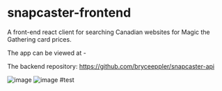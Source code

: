 # snapcaster-frontend
A front-end react client for searching Canadian websites for Magic the Gathering card prices.

The app can be viewed at -



The backend repository: https://github.com/bryceeppler/snapcaster-api

![image](https://user-images.githubusercontent.com/65413229/186745722-8404eaab-c8e0-46ba-a05a-0f362cf56268.png)
![image](https://user-images.githubusercontent.com/65413229/186745866-f35a97ee-d768-42cc-8b76-9ca795a3f214.png)
#test